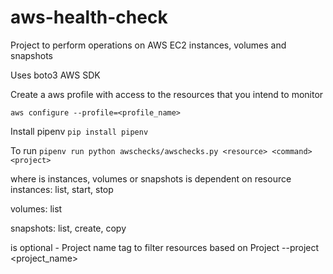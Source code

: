 # aws-health-check
Project to perform operations on AWS EC2 instances, volumes and snapshots


Uses boto3 AWS SDK

Create a aws profile with access to the resources that you intend to monitor

`aws configure --profile=<profile_name>`

Install pipenv
`pip install pipenv`

To run
`pipenv run python awschecks/awschecks.py <resource> <command> <project>`

where
<resource> is instances, volumes or snapshots
<command> is dependent on resource
  instances:
  list, start, stop

  volumes:
  list

  snapshots:
  list, create, copy

<project> is optional - Project name tag to filter resources based on Project
--project <project_name>
